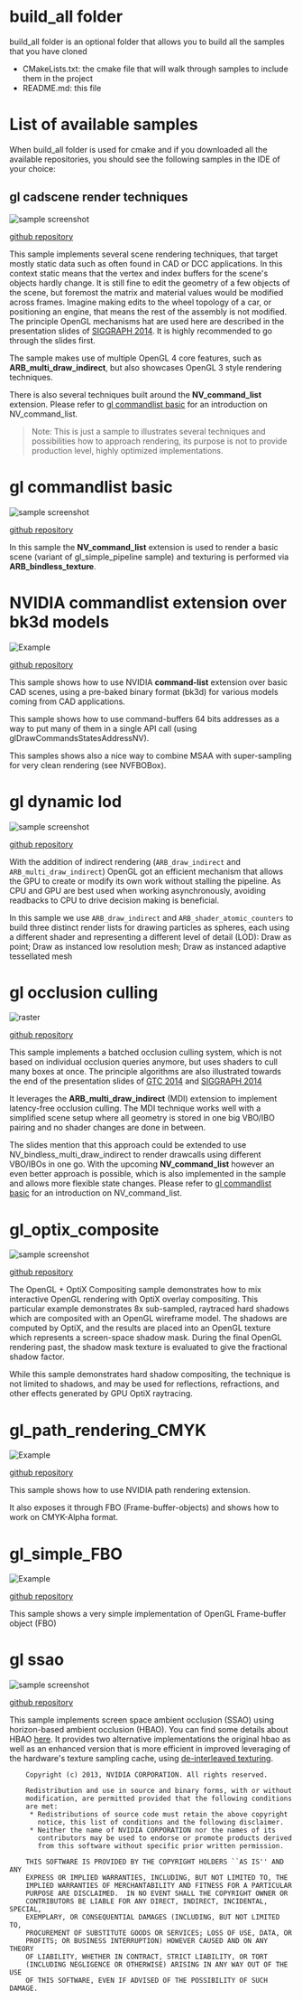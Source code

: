 # build_all folder

build_all folder is an optional folder that allows you to build all the samples that you have cloned

* CMakeLists.txt: the cmake file that will walk through samples to include them in the project
* README.md: this file

# List of available samples
When build_all folder is used for cmake and if you downloaded all the available repositories, you should see the following samples in the IDE of your choice:

## gl cadscene render techniques

![sample screenshot](https://github.com/nvpro-samples/gl_cadscene_rendertechniques/blob/master/doc/sample.jpg)

[github repository](https://github.com/nvpro-samples/gl_cadscene_rendertechniques)

This sample implements several scene rendering techniques, that target mostly static data such as often found in CAD or DCC applications. In this context static means that the vertex and index buffers for the scene's objects hardly change. It is still fine to edit the geometry of a few objects of the scene, but foremost the matrix and material values would be modified across frames. Imagine making edits to the wheel topology of a car, or positioning an engine, that means the rest of the assembly is not modified.
The principle OpenGL mechanisms hat are used here are described in the presentation slides of [SIGGRAPH 2014](http://on-demand.gputechconf.com/siggraph/2014/presentation/SG4117-OpenGL-Scene-Rendering-Techniques.pdf). It is highly recommended to go through the slides first.

The sample makes use of multiple OpenGL 4 core features, such as **ARB_multi_draw_indirect**, but also showcases OpenGL 3 style rendering techniques.

There is also several techniques built around the **NV_command_list** extension. Please refer to [gl commandlist basic](https://github.com/nvpro-samples/gl_commandlist_basic) for an introduction on NV_command_list.

> Note: This is just a sample to illustrates several techniques and possibilities how to approach rendering, its purpose is not to provide production level, highly optimized implementations.

# gl commandlist basic

![sample screenshot](https://github.com/nvpro-samples/gl_commandlist_basic/blob/master/doc/sample.jpg)

[github repository](https://github.com/nvpro-samples/gl_commandlist_basic)

In this sample the **NV_command_list** extension is used to render a basic scene (variant of gl_simple_pipeline sample) and texturing is performed via **ARB_bindless_texture**.

# NVIDIA commandlist extension over bk3d models

![Example](https://github.com/nvpro-samples/gl_commandlist_bk3d_models/blob/master/doc/sample.jpg)

[github repository](https://github.com/nvpro-samples/gl_commandlist_bk3d_models)

This sample shows how to use NVIDIA **command-list** extension over basic CAD scenes, using a pre-baked binary format (bk3d) for various models coming from CAD applications.

This sample shows how to use command-buffers 64 bits addresses as a way to put many of them in a single API call (using glDrawCommandsStatesAddressNV).

This samples shows also a nice way to combine MSAA with super-sampling for very clean rendering (see NVFBOBox).

# gl dynamic lod

![sample screenshot](https://github.com/nvpro-samples/gl_dynamic_lod/blob/master/doc/wireframe.jpg)

[github repository](https://github.com/nvpro-samples/gl_dynamic_lod)

With the addition of indirect rendering (```ARB_draw_indirect``` and ```ARB_multi_draw_indirect```) OpenGL got an efficient mechanism that allows the GPU to create or modify its own work without stalling the pipeline. As CPU and GPU are best used when working asynchronously, avoiding readbacks to CPU to drive decision making is beneficial.

In this sample we use ```ARB_draw_indirect``` and ```ARB_shader_atomic_counters``` to build three distinct render lists for drawing particles as spheres, each using a different shader and representing a different level of detail (LOD): Draw as point; Draw as instanced low resolution mesh; Draw as instanced adaptive tessellated mesh

# gl occlusion culling

![raster](https://github.com/nvpro-samples/gl_occlusion_culling/blob/master/doc/raster.png)

[github repository](https://github.com/nvpro-samples/gl_occlusion_culling)

This sample implements a batched occlusion culling system, which is not based on individual occlusion queries anymore, but uses shaders to cull many boxes at once. The principle algorithms are also illustrated towards the end of the presentation slides of [GTC 2014](http://on-demand.gputechconf.com/gtc/2014/presentations/S4379-opengl-44-scene-rendering-techniques.pdf) and [SIGGRAPH 2014](http://on-demand.gputechconf.com/siggraph/2014/presentation/SG4117-OpenGL-Scene-Rendering-Techniques.pdf)

It leverages the **ARB_multi_draw_indirect** (MDI) extension to implement latency-free occlusion culling. The MDI technique works well with a simplified scene setup where all geometry is stored in one big VBO/IBO pairing and no shader changes are done in between.

The slides mention that this approach could be extended to use NV_bindless_multi_draw_indirect to render drawcalls using different VBO/IBOs in one go. With the upcoming **NV_command_list** however an even better approach is possible, which is also implemented in the sample and allows more flexible state changes. Please refer to [gl commandlist basic](https://github.com/nvpro-samples/gl_commandlist_basic) for an introduction on NV_command_list.

# gl_optix_composite

![sample screenshot](https://github.com/nvpro-samples/gl_optix_composite/blob/master/docs/optix_shadow8.png)

[github repository](https://github.com/nvpro-samples/gl_optix_composite)

The OpenGL + OptiX Compositing sample demonstrates how to mix interactive OpenGL rendering with OptiX overlay compositing. This particular example demonstrates 8x sub-sampled, raytraced hard shadows which are composited with an OpenGL wireframe model. The shadows are computed by OptiX, and the results are placed into an OpenGL texture which represents a screen-space shadow mask. During the final OpenGL rendering past, the shadow mask texture is evaluated to give the fractional shadow factor.

While this sample demonstrates hard shadow compositing, the technique is not limited to shadows, and may be used for reflections, refractions, and other effects generated by GPU OptiX raytracing.

# gl_path_rendering_CMYK

![Example](https://github.com/nvpro-samples/gl_path_rendering_CMYK/blob/master/doc/sample.JPG)

[github repository](https://github.com/nvpro-samples/gl_path_rendering_CMYK)

This sample shows how to use NVIDIA path rendering extension.

It also exposes it through FBO (Frame-buffer-objects) and shows how to work on CMYK-Alpha format.

# gl_simple_FBO

![Example](https://github.com/nvpro-samples/gl_simple_FBO/raw/master/example/example.png)

[github repository](https://github.com/nvpro-samples/gl_simple_FBO)

This sample shows a very simple implementation of OpenGL Frame-buffer object (FBO)

# gl ssao

![sample screenshot](https://github.com/nvpro-samples/gl_ssao/blob/master/doc/sample.jpg)

[github repository](https://github.com/nvpro-samples/gl_ssao)

This sample implements screen space ambient occlusion (SSAO) using horizon-based ambient occlusion (HBAO). You can find some details about HBAO [here](http://www.nvidia.com/object/siggraph-2008-HBAO.html). It provides two alternative implementations the original hbao as well as an enhanced version that is more efficient in improved leveraging of the hardware's texture sampling cache, using [de-interleaved texturing](https://developer.nvidia.com/sites/default/files/akamai/gameworks/samples/DeinterleavedTexturing.pdf).


````
    Copyright (c) 2013, NVIDIA CORPORATION. All rights reserved.

    Redistribution and use in source and binary forms, with or without
    modification, are permitted provided that the following conditions
    are met:
     * Redistributions of source code must retain the above copyright
       notice, this list of conditions and the following disclaimer.
     * Neither the name of NVIDIA CORPORATION nor the names of its
       contributors may be used to endorse or promote products derived
       from this software without specific prior written permission.

    THIS SOFTWARE IS PROVIDED BY THE COPYRIGHT HOLDERS ``AS IS'' AND ANY
    EXPRESS OR IMPLIED WARRANTIES, INCLUDING, BUT NOT LIMITED TO, THE
    IMPLIED WARRANTIES OF MERCHANTABILITY AND FITNESS FOR A PARTICULAR
    PURPOSE ARE DISCLAIMED.  IN NO EVENT SHALL THE COPYRIGHT OWNER OR
    CONTRIBUTORS BE LIABLE FOR ANY DIRECT, INDIRECT, INCIDENTAL, SPECIAL,
    EXEMPLARY, OR CONSEQUENTIAL DAMAGES (INCLUDING, BUT NOT LIMITED TO,
    PROCUREMENT OF SUBSTITUTE GOODS OR SERVICES; LOSS OF USE, DATA, OR
    PROFITS; OR BUSINESS INTERRUPTION) HOWEVER CAUSED AND ON ANY THEORY
    OF LIABILITY, WHETHER IN CONTRACT, STRICT LIABILITY, OR TORT
    (INCLUDING NEGLIGENCE OR OTHERWISE) ARISING IN ANY WAY OUT OF THE USE
    OF THIS SOFTWARE, EVEN IF ADVISED OF THE POSSIBILITY OF SUCH DAMAGE.

````

